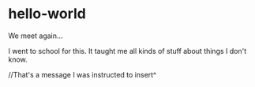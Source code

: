 # hello-world
We meet again...

I went to school for this. It taught me all kinds of stuff about things I don't know.

//That's a message I was instructed to insert^
